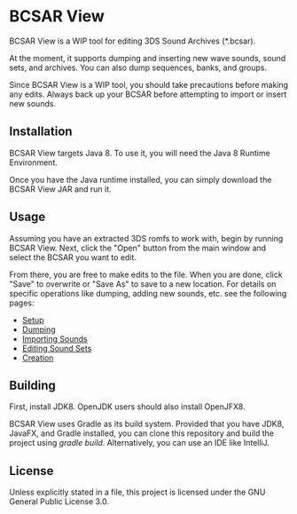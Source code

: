 # BCSAR View
BCSAR View is a WIP tool for editing 3DS Sound Archives (*.bcsar).

At the moment, it supports dumping and inserting new wave sounds, sound sets, and archives. You can also dump sequences, banks, and groups.

Since BCSAR View is a WIP tool, you should take precautions before making any edits. Always back up your BCSAR before attempting to import or insert new sounds.

## Installation
BCSAR View targets Java 8. To use it, you will need the Java 8 Runtime Environment.

Once you have the Java runtime installed, you can simply download the BCSAR View JAR and run it.

## Usage
Assuming you have an extracted 3DS romfs to work with, begin by running BCSAR View. Next, click the "Open" button from the main window and select the BCSAR you want to edit.

From there, you are free to make edits to the file. When you are done, click "Save" to overwrite or "Save As" to save to a new location. For details on specific operations like dumping, adding new sounds, etc. see the following pages:
* [Setup](https://github.com/thane98/BCSAR-View/wiki/Setup)
* [Dumping](https://github.com/thane98/BCSAR-View/wiki/Dumping/_edit)
* [Importing Sounds](https://github.com/thane98/BCSAR-View/wiki/Importing-Sounds)
* [Editing Sound Sets](https://github.com/thane98/BCSAR-View/wiki/Editing-Sound-Sets)
* [Creation](https://github.com/thane98/BCSAR-View/wiki/Creation)

## Building
First, install JDK8. OpenJDK users should also install OpenJFX8.

BCSAR View uses Gradle as its build system. Provided that you have JDK8, JavaFX, and Gradle installed, you can clone this repository and build the project using _gradle build_. Alternatively, you can use an IDE like IntelliJ.

## License
Unless explicitly stated in a file, this project is licensed under the GNU General Public License 3.0.
